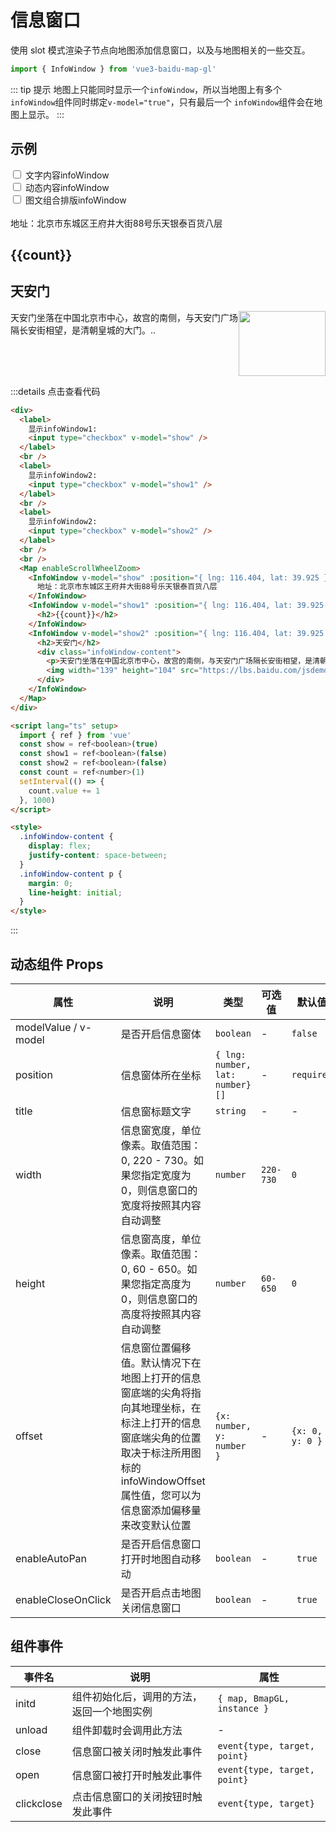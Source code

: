 # 信息窗口

使用 slot 模式渲染子节点向地图添加信息窗口，以及与地图相关的一些交互。

```ts
import { InfoWindow } from 'vue3-baidu-map-gl'
```

::: tip 提示
地图上只能同时显示一个`infoWindow`，所以当地图上有多个`infoWindow`组件同时绑定`v-model="true"`，只有最后一个 `infoWindow`组件会在地图上显示。
:::

## 示例

<div>
  <label>
    <input type="checkbox" v-model="show"> 文字内容infoWindow
  </label>
  <br />
  <label>
    <input type="checkbox" v-model="show1"> 动态内容infoWindow
  </label>
  <br />
  <label>
    <input type="checkbox" v-model="show2"> 图文组合排版infoWindow
  </label>
  <br />
  <br />
  <Map
   enableScrollWheelZoom
  >
    <InfoWindow 
      v-model="show"
      enableMaximize
      :position="{ lng: 116.404, lat: 39.925 }"
      title="文字内容"
    >
      地址：北京市东城区王府井大街88号乐天银泰百货八层
      <template #maxContent>
        <h1>最大化内容</h1>
      </template>
    </InfoWindow>
    <InfoWindow 
      v-model="show1"
      :position="{ lng: 116.404, lat: 39.925 }"
      title="动态内容"
    >
      <h2>{{count}}</h2>
    </InfoWindow>
    <InfoWindow 
      v-model="show2"
      :position="{ lng: 116.404, lat: 39.925 }"
      title="图文组合排版"
    >
      <h2>天安门</h2>
      <div class="infoWindow-content">
        <p>天安门坐落在中国北京市中心，故宫的南侧，与天安门广场隔长安街相望，是清朝皇城的大门。..</p>
        <img width='139' height='104' src="https://lbs.baidu.com/jsdemo/img/tianAnMen.jpg" alt="">
      </div>
    </InfoWindow>
  </Map>
</div>

<script lang="ts" setup>
  import {ref} from 'vue'
  const show = ref<boolean>(true)
  const show1 = ref<boolean>(false)
  const show2 = ref<boolean>(false)
  const count = ref<number>(1)
  if(typeof window !== 'undefined'){
    setInterval(() => {
      count.value += 1
    }, 1000)
  }
</script>

<style>
  .baidu-map-container img{
    max-width: none;
  }
  .baidu-map-container h2{
    margin: 0;
    border-top: none;
    padding-top: 0;
    letter-spacing: initial;
    line-height: initial;
  }
  .infoWindow-content {
    display: flex;
    justify-content: space-between;
  }
  .infoWindow-content p{
    margin: 0;
    line-height: initial;
  }
</style>

:::details 点击查看代码

<!-- prettier-ignore -->
```html
<div>
  <label>
    显示infoWindow1:
    <input type="checkbox" v-model="show" />
  </label>
  <br />
  <label>
    显示infoWindow2:
    <input type="checkbox" v-model="show1" />
  </label>
  <br />
  <label>
    显示infoWindow2:
    <input type="checkbox" v-model="show2" />
  </label>
  <br />
  <br />
  <Map enableScrollWheelZoom>
    <InfoWindow v-model="show" :position="{ lng: 116.404, lat: 39.925 }" title="文字内容">
      地址：北京市东城区王府井大街88号乐天银泰百货八层
    </InfoWindow>
    <InfoWindow v-model="show1" :position="{ lng: 116.404, lat: 39.925 }" title="动态内容">
      <h2>{{count}}</h2>
    </InfoWindow>
    <InfoWindow v-model="show2" :position="{ lng: 116.404, lat: 39.925 }" title="图文组合排版">
      <h2>天安门</h2>
      <div class="infoWindow-content">
        <p>天安门坐落在中国北京市中心，故宫的南侧，与天安门广场隔长安街相望，是清朝皇城的大门。..</p>
        <img width="139" height="104" src="https://lbs.baidu.com/jsdemo/img/tianAnMen.jpg" alt="" />
      </div>
    </InfoWindow>
  </Map>
</div>

<script lang="ts" setup>
  import { ref } from 'vue'
  const show = ref<boolean>(true)
  const show1 = ref<boolean>(false)
  const show2 = ref<boolean>(false)
  const count = ref<number>(1)
  setInterval(() => {
    count.value += 1
  }, 1000)
</script>

<style>
  .infoWindow-content {
    display: flex;
    justify-content: space-between;
  }
  .infoWindow-content p {
    margin: 0;
    line-height: initial;
  }
</style>
```

:::

## 动态组件 Props

| 属性                 | 说明                                                                                                                                                                                               | 类型                            | 可选值    | 默认值          |
| -------------------- | -------------------------------------------------------------------------------------------------------------------------------------------------------------------------------------------------- | ------------------------------- | --------- | --------------- |
| modelValue / v-model | 是否开启信息窗体                                                                                                                                                                                   | `boolean `                      | -         | `false`         |
| position             | 信息窗体所在坐标                                                                                                                                                                                   | `{ lng: number, lat: number}[]` | -         | `required`      |
| title                | 信息窗标题文字                                                                                                                                                                                     | `string`                        | -         | -               |
| width                | 信息窗宽度，单位像素。取值范围：0, 220 - 730。如果您指定宽度为 0，则信息窗口的宽度将按照其内容自动调整                                                                                             | `number`                        | `220-730` | `0`             |
| height               | 信息窗高度，单位像素。取值范围：0, 60 - 650。如果您指定高度为 0，则信息窗口的高度将按照其内容自动调整                                                                                              | `number`                        | `60-650`  | `0`             |
| offset               | 信息窗位置偏移值。默认情况下在地图上打开的信息窗底端的尖角将指向其地理坐标，在标注上打开的信息窗底端尖角的位置取决于标注所用图标的 infoWindowOffset 属性值，您可以为信息窗添加偏移量来改变默认位置 | `{x: number, y: number }`       | -         | `{x: 0, y: 0 }` |
| enableAutoPan        | 是否开启信息窗口打开时地图自动移动                                                                                                                                                                 | `boolean`                       | -         | ` true`         |
| enableCloseOnClick   | 是否开启点击地图关闭信息窗口                                                                                                                                                                       | `boolean`                       | -         | ` true`         |

## 组件事件

| 事件名     | 说明                                       | 属性                         |
| ---------- | ------------------------------------------ | ---------------------------- |
| initd      | 组件初始化后，调用的方法，返回一个地图实例 | `{ map, BmapGL, instance }`  |
| unload     | 组件卸载时会调用此方法                     | -                            |
| close      | 信息窗口被关闭时触发此事件                 | `event{type, target, point}` |
| open       | 信息窗口被打开时触发此事件                 | `event{type, target, point}` |
| clickclose | 点击信息窗口的关闭按钮时触发此事件         | `event{type, target}`        |

<!-- maximize	event{type, target}	信息窗口最大化后触发此事件
restore	event{type, target}	信息窗口还原时触发此事件 -->
